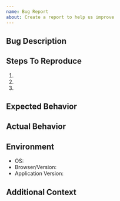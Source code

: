 ```yaml
---
name: Bug Report
about: Create a report to help us improve
---
```


## Bug Description
<!-- Clear description of the bug -->

## Steps To Reproduce
1. 
2. 
3. 

## Expected Behavior

## Actual Behavior

## Environment
- OS:
- Browser/Version:
- Application Version:

## Additional Context
